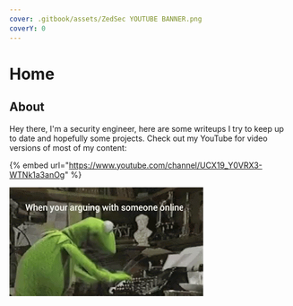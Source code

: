 ```yaml
---
cover: .gitbook/assets/ZedSec YOUTUBE BANNER.png
coverY: 0
---
```


# Home

## About

Hey there, I'm a security engineer, here are some writeups I try to keep up to date and hopefully some projects. Check out my YouTube for video versions of most of my content:

{% embed url="https://www.youtube.com/channel/UCX19_Y0VRX3-WTNk1a3anOg" %}

<img src=".gitbook/assets/image (1).png" alt="" data-size="original">
